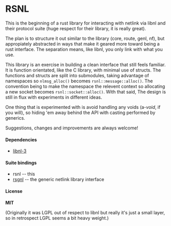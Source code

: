 # RSNL

This is the beginning of a rust library for interacting with netlink via libnl and their protocol suite (huge respect for their library, it is really great).

The plan is to structure it out similar to the library (core, route, genl, nf), but appropiately abstracted in ways that make it geared more toward being a rust interface. The separation means, like libnl, you only link with what you use.

This library is an exercise in building a clean interface that still feels familiar. It is function orientated, like the C library, with minimal use of structs. The functions and structs are split into submodules, taking advantage of namespaces so `nlmsg_alloc()` becomes `rsnl::message::alloc()`. The convention being to make the namespace the relevent context so allocating a new socket becomes `rsnl::socket::alloc()`. With that said, The design is still in flux with experiments in different ideas.

One thing that is experimented with is avoid handling any voids (a-*void*, if you will), so hiding 'em away behind the API with casting performed by generics.

Suggestions, changes and improvements are always welcome!

#### Dependencies

* [libnl-3](http://www.infradead.org/~tgr/libnl/)

#### Suite bindings

* rsnl -- this
* [rsgnl](http://www.github.com/carrotsrc/rsgnl) -- the generic netlink library interface

#### License

**MIT**

(Originally it was LGPL out of respect to libnl but really it's just a small layer, so in retrospect LGPL seems a bit heavy weight.)
